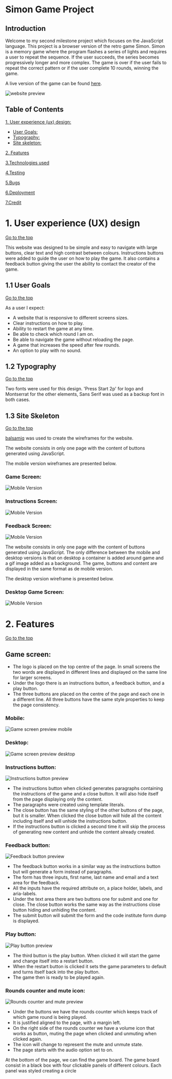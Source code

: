 
# Simon Game Project

## Introduction
  Welcome to my second milestone project which focuses on the JavaScript language. This project is a browser version of the retro game Simon. 
  Simon is a memory game where the program flashes a series of lights and requires a user to repeat the sequence. 
  If the user succeeds, the series becomes progressively longer and more complex. 
  The game is over if the user fails to repeat the correct pattern or if the user complete 10 rounds, winning the game.

  A live version of the game can be found [here](https://marcellomuy.github.io/ci-milestone-p2/).

  ![website preview](assets/images/responsive-snip.png)

## Table of Contents
[1. User experience (ux) design:](#ux)
  - [User Goals:](#user-goals)
  - [Typography:](#typography)
  - [Site skeleton:](#site-skeleton)

[2. Features](#features)

[3.Technologies used](#technologies-used)

[4.Testing](#testing)

[5.Bugs](#bugs)

[6.Deployment](#deployment)

[7.Credit](#Credit)

  <a name="ux"></a>
# 1. User experience (UX) design
  [Go to the top](#table-of-contents)
  
  This website was designed to be simple and easy to navigate with large buttons, clear text and high contrast between colours. Instructions buttons were added to guide the user on how to play the game. It also contains a feedback button giving the user the ability to contact the creator of the game.

  <a name="user-goals"></a>
## 1.1 User Goals
  [Go to the top](#table-of-contents)

  As a user I expect:
  * A website that is responsive to different screens sizes.
  * Clear instructions on how to play. 
  * Ability to restart the game at any time.
  * Be able to check which round I am on.
  * Be able to navigate the game without reloading the page.
  * A game that increases the speed after few rounds.
  * An option to play with no sound.

 <a name="typography"></a>
## 1.2 Typography
  [Go to the top](#table-of-contents)
  
  Two fonts were used for this design. 'Press Start 2p'  for logo and Montserrat for the other elements, Sans Serif was used as a backup font in both cases.

 <a name="wireframes"></a>
## 1.3 Site Skeleton
  [Go to the top](#table-of-contents)

  [balsamiq](https://balsamiq.com/) was used to create the wireframes for the website.

  The website consists in only one page with the content of buttons generated using JavaScript.
  
  The mobile version wireframes are presented below.

  <a name="game-screen"></a>
### Game Screen:
  ![Mobile Version](./assets/images/wireframe-game-screen.png)

  <a name="instruction-screen"></a>
### Instructions Screen:
  ![Mobile Version](./assets/images/wireframe-instructions-screen.png)

  <a name="feedback-screen"></a>
### Feedback Screen:
  ![Mobile Version](./assets/images/wireframe-feedback-screen.png)

  The website consists in only one page with the content of buttons generated using JavaScript.
  The only difference between the mobile and desktop versions is that on desktop a container is added around game and a gif image added as a background. The game, buttons and content are displayed in the same format as de mobile version.
  
  The desktop version wireframe is presented below.
  
  <a name="desktop-game-screen"></a>
### Desktop Game Screen:
  ![Mobile Version](./assets/images/wireframe-desktop-screen.png)

  <a name="features"></a>
# 2. Features
  [Go to the top](#table-of-contents)
  
  <a name="game-screen-ui"></a>
## Game screen:
  - The logo is placed on the top centre of the page. In small screens the two words are displayed in different lines and displayed on the same line for larger screens.
  - Under the logo there is an instructions button, a feedback button, and a play button.
  - The three buttons are placed on the centre of the page and each one in a different line. All three buttons have the same style properties to keep the page consistency.

### Mobile:
  ![Game screen preview mobile](./assets/images/game-screen-mobile.png)

### Desktop:
  ![Game screen preview desktop](./assets/images/game-screen-desktop.png)
  
### Instructions button:
  ![Instructions button preview](./assets/images/instructions-gif.gif)

  - The instructions button when clicked generates paragraphs containing the instructions of the game and a close button. It will also hide itself from the page displaying only the content. 
  - The paragraphs were created using template literals.
  - The close button has the same styling of the other buttons of the page, but it is smaller. When clicked the close button will hide all the content including itself and will unhide the instructions button. 
  - If the instructions button is clicked a second time it will skip the process of generating new content and unhide the content already created.

### Feedback button:
  ![Feedback button preview](./assets/images/feedback-gif.gif)  

  - The feedback button works in a similar way as the instructions button but will generate a form instead of paragraphs.
  - The form has three inputs, first name, last name and email and a text area for the feedback.
  - All the inputs have the required attribute on, a place holder, labels, and aria-labels.
  - Under the text area there are two buttons one for submit and one for close. The close button works the same way as the instructions close button hiding and unhiding the content. 
  - The submit button will submit the form and the code institute form dump is displayed.

### Play button:
  ![Play button preview](./assets/images/play-gif.gif)

  - The third button is the play button. When clicked it will start the game and change itself into a restart button.
  - When the restart button is clicked it sets the game parameters to default and turns itself back into the play button. 
  - The game then is ready to be played again.


### Rounds counter and mute icon:
  ![Rounds counter and mute preview](./assets/images/)

  - Under the buttons we have the rounds counter which keeps track of which game round is being played. 
  - It is justified aligned to the page, with a margin left. 
  - On the right side of the rounds counter we have a volume icon that works as button, muting the page when clicked and unmuting when clicked again. 
  - The icon will change to represent the mute and unmute state. 
  - The page starts with the audio option set to on.

At the bottom of the page, we can find the game board. The game board consist in a black box with four clickable panels of different colours. Each panel was styled creating a circle





